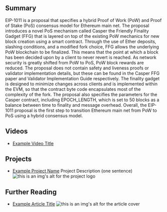 ## Summary

EIP-1011 is a proposal that specifies a hybrid Proof of Work (PoW) and Proof of Stake (PoS) consensus model for Ethereum main net. The proposal introduces a novel PoS mechanism called Casper the Friendly Finality Gadget (FFG) that is layered on top of the existing PoW mechanics for new block creation using a smart contract. Through the use of Ether deposits, slashing conditions, and a modified fork choice, FFG allows the underlying PoW blockchain to be finalized. This means that the point at which a block has been decided upon by a client to never revert is reached. As network security is greatly shifted from PoW to PoS, PoW block rewards are reduced. The proposal does not contain safety and liveness proofs or validator implementation details, but these can be found in the Casper FFG paper and Validator Implementation Guide respectively. The finality gadget is designed to minimize changes across clients and is implemented within the EVM, so that the contract byte code encapsulates most of the complexity of the fork. The proposal also specifies the parameters for the Casper contract, including EPOCH_LENGTH, which is set to 50 blocks as a balance between time to finality and message overhead. Overall, the EIP-1011 proposal is the first step to transition Ethereum main net from PoW to PoS using a hybrid consensus model.

## Videos

- [Example Video Title](https://www.youtube.com/watch?v=TDGq4aeevgY)

## Projects

- [Example Project Name](https://xxxx.xxx/xxxxx) Project Description (one sentence) ![this is an img's alt for the project logo](https://xxxx.xxx/project-logo.xxx)

## Further Reading

- [Example Article Title](https://xxxx.xxx/xxxxx) ![this is an img's alt for the article cover](https://xxxx.xxx/article-cover.xxx)
